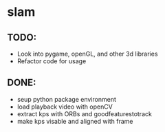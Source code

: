# slam

## TODO:
* Look into pygame, openGL, and other 3d libraries
* Refactor code for usage

## DONE:
* seup python package environment
* load playback video with openCV
* extract kps with ORBs and goodfeaturestotrack
* make kps visable and aligned with frame 